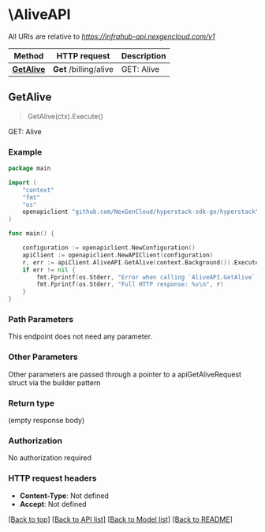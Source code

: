 # \AliveAPI

All URIs are relative to *https://infrahub-api.nexgencloud.com/v1*

Method | HTTP request | Description
------------- | ------------- | -------------
[**GetAlive**](AliveAPI.md#GetAlive) | **Get** /billing/alive | GET: Alive



## GetAlive

> GetAlive(ctx).Execute()

GET: Alive

### Example

```go
package main

import (
	"context"
	"fmt"
	"os"
	openapiclient "github.com/NexGenCloud/hyperstack-sdk-go/hyperstack"
)

func main() {

	configuration := openapiclient.NewConfiguration()
	apiClient := openapiclient.NewAPIClient(configuration)
	r, err := apiClient.AliveAPI.GetAlive(context.Background()).Execute()
	if err != nil {
		fmt.Fprintf(os.Stderr, "Error when calling `AliveAPI.GetAlive``: %v\n", err)
		fmt.Fprintf(os.Stderr, "Full HTTP response: %v\n", r)
	}
}
```

### Path Parameters

This endpoint does not need any parameter.

### Other Parameters

Other parameters are passed through a pointer to a apiGetAliveRequest struct via the builder pattern


### Return type

 (empty response body)

### Authorization

No authorization required

### HTTP request headers

- **Content-Type**: Not defined
- **Accept**: Not defined

[[Back to top]](#) [[Back to API list]](../README.md#documentation-for-api-endpoints)
[[Back to Model list]](../README.md#documentation-for-models)
[[Back to README]](../README.md)


